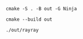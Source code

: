 <!-- Configure -->
`cmake -S . -B out -G Ninja`

<!-- Build -->
`cmake --build out`

<!-- Execute -->
`./out/rayray`